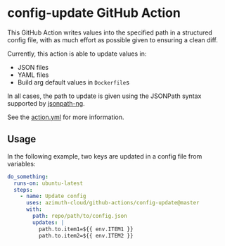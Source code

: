 # config-update GitHub Action

This GitHub Action writes values into the specified path in a structured config file, with
as much effort as possible given to ensuring a clean diff.

Currently, this action is able to update values in:

  * JSON files
  * YAML files
  * Build arg default values in `Dockerfile`s

In all cases, the path to update is given using the JSONPath syntax supported by
[jsonpath-ng](https://github.com/h2non/jsonpath-ng).

See the [action.yml](./action.yml) for more information.

## Usage

In the following example, two keys are updated in a config file from variables:

```yaml
do_something:
  runs-on: ubuntu-latest
  steps:
    - name: Update config
      uses: azimuth-cloud/github-actions/config-update@master
      with:
        path: repo/path/to/config.json
        updates: |
          path.to.item1=${{ env.ITEM1 }}
          path.to.item2=${{ env.ITEM2 }}
```
